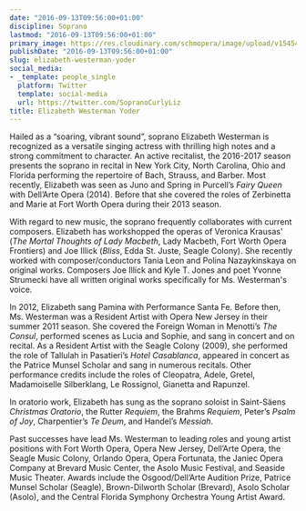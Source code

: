 ```yaml
---
date: "2016-09-13T09:56:00+01:00"
discipline: Soprano
lastmod: "2016-09-13T09:56:00+01:00"
primary_image: https://res.cloudinary.com/schmopera/image/upload/v1545409169/media/webhook-uploads/1473756931667/2016-09-13---Elizabeth-Westerman-Headshot.jpg.jpg
publishDate: "2016-09-13T09:56:00+01:00"
slug: elizabeth-westerman-yoder
social_media:
- _template: people_single
  platform: Twitter
  template: social-media
  url: https://twitter.com/SopranoCurlyLiz
title: Elizabeth Westerman Yoder
---
```


Hailed as a “soaring, vibrant sound”, soprano Elizabeth Westerman is recognized as a versatile singing actress with thrilling high notes and a strong commitment to character.  An active recitalist, the 2016-2017 season presents the soprano in recital in New York City, North Carolina, Ohio and Florida performing the repertoire of Bach, Strauss, and Barber.  Most recently, Elizabeth was seen as Juno and Spring in Purcell’s *Fairy Queen* with Dell’Arte Opera (2014).  Before that she covered the roles of Zerbinetta and Marie at Fort Worth Opera during their 2013 season.

With regard to new music, the soprano frequently collaborates with current composers.  Elizabeth has workshopped the operas of Veronica Krausas' (*The Mortal Thoughts of Lady Macbeth*, Lady Macbeth, Fort Worth Opera Frontiers) and Joe Illick (*Bliss*, Edda St. Juste, Seagle Colony).  She recently worked with composer/conductors Tania Leon and Polina Nazaykinskaya on original works.  Composers Joe Illick and Kyle T. Jones and poet Yvonne Strumecki have all written original works specifically for Ms. Westerman's voice.

In 2012, Elizabeth sang Pamina with Performance Santa Fe.  Before then, Ms. Westerman was a Resident Artist with Opera New Jersey in their summer 2011 season.  She covered the Foreign Woman in Menotti’s *The Consul*, performed scenes as Lucia and Sophie, and sang in concert and on recital.  As a Resident Artist with the Seagle Colony (2009), she performed the role of Tallulah in Pasatieri’s *Hotel Casablanca*, appeared in concert as the Patrice Munsel Scholar and sang in numerous recitals.  Other performance credits include the roles of Cleopatra, Adele, Gretel, Madamoiselle Silberklang, Le Rossignol, Gianetta and Rapunzel.

In oratorio work, Elizabeth has sung as the soprano soloist in Saint-Säens *Christmas Oratorio*, the Rutter *Requiem*, the Brahms *Requiem*, Peter’s *Psalm of Joy*, Charpentier’s *Te Deum*, and Handel’s *Messiah*.

Past successes have lead Ms. Westerman to leading roles and young artist positions with Fort Worth Opera, Opera New Jersey, Dell’Arte Opera, the Seagle Music Colony, Orlando Opera, Opera Fortunata, the Janiec Opera Company at Brevard Music Center, the Asolo Music Festival, and Seaside Music Theater.  Awards include the Osgood/Dell’Arte Audition Prize, Patrice Munsel Scholar (Seagle), Brown-Dilworth Scholar (Brevard), Asolo Scholar (Asolo), and the Central Florida Symphony Orchestra Young Artist Award.  
